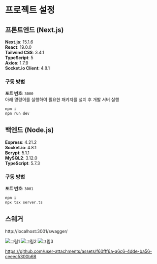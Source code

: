 # 프로젝트 설정

## 프론트엔드 (Next.js)
**Next.js**: 15.1.6  <br>
**React**: 19.0.0  <br>
**Tailwind CSS**: 3.4.1  <br>
**TypeScript**: 5  <br>
**Axios**: 1.7.9  <br>
**Socket.io Client**: 4.8.1  <br>

### 구동 방법
**포트 번호**: `3000`  <br>
아래 명령어를 실행하여 필요한 패키지를 설치 후 개발 서버 실행  <br>
```sh
npm i
npm run dev
```

## 백엔드 (Node.js) 
**Express**: 4.21.2<br>
**Socket.io**: 4.8.1<br>
**Bcrypt**: 5.1.1<br>
**MySQL2**: 3.12.0<br>
**TypeScript**: 5.7.3<br>

### 구동 방법
**포트 번호**: `3001`  <br> 
```sh
npm i
npx tsx server.ts
```
## 스웨거
http://localhost:3001/swagger/

![그림1](https://github.com/user-attachments/assets/a0974ccd-aa20-442a-9fa8-2fbbd17f546e)
![그림2](https://github.com/user-attachments/assets/393e2a92-db30-4bdc-a130-da5aeb5bf5fb)
![그림3](https://github.com/user-attachments/assets/53938d4b-3949-4452-8f5c-a333431f4a40)


https://github.com/user-attachments/assets/f60fff6a-a6c6-4dde-ba56-ceeec5300b68

